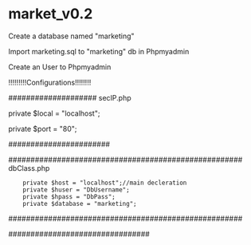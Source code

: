 # market_v0.2

Create a database named "marketing"


Import marketing.sql to "marketing" db in Phpmyadmin

Create an User to Phpmyadmin

!!!!!!!!!Configurations!!!!!!!!


####################
secIP.php

private $local = "localhost";

private $port = "80";

#######################

#####################################################
dbClass.php

		private $host = "localhost";//main decleration
		private $huser = "DbUsername";
		private $hpass = "DbPass";
		private $database = "marketing";
#####################################################


################################


